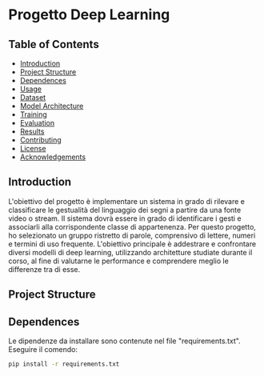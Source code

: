 # Progetto Deep Learning

## Table of Contents

- [Introduction](#introduction)
- [Project Structure](#project-structure)
- [Dependences](#installation)
- [Usage](#usage)
- [Dataset](#dataset)
- [Model Architecture](#model-architecture)
- [Training](#training)
- [Evaluation](#evaluation)
- [Results](#results)
- [Contributing](#contributing)
- [License](#license)
- [Acknowledgements](#acknowledgements)

## Introduction

L'obiettivo del progetto è implementare un sistema in grado di rilevare e classificare le gestualità del linguaggio dei segni a partire da una fonte video o stream. Il sistema dovrà essere in grado di identificare i gesti e associarli alla corrispondente classe di appartenenza. Per questo progetto, ho selezionato un gruppo ristretto di parole, comprensivo di lettere, numeri e termini di uso frequente. L'obiettivo principale è addestrare e confrontare diversi modelli di deep learning, utilizzando architetture studiate durante il corso, al fine di valutarne le performance e comprendere meglio le differenze tra di esse.

## Project Structure

## Dependences

Le dipendenze da installare sono contenute nel file "requirements.txt". Eseguire il comendo:

```bash
pip install -r requirements.txt

